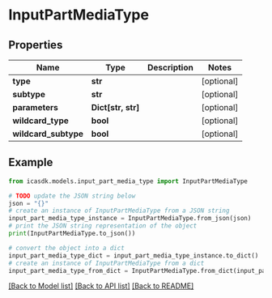 # InputPartMediaType


## Properties

Name | Type | Description | Notes
------------ | ------------- | ------------- | -------------
**type** | **str** |  | [optional] 
**subtype** | **str** |  | [optional] 
**parameters** | **Dict[str, str]** |  | [optional] 
**wildcard_type** | **bool** |  | [optional] 
**wildcard_subtype** | **bool** |  | [optional] 

## Example

```python
from icasdk.models.input_part_media_type import InputPartMediaType

# TODO update the JSON string below
json = "{}"
# create an instance of InputPartMediaType from a JSON string
input_part_media_type_instance = InputPartMediaType.from_json(json)
# print the JSON string representation of the object
print(InputPartMediaType.to_json())

# convert the object into a dict
input_part_media_type_dict = input_part_media_type_instance.to_dict()
# create an instance of InputPartMediaType from a dict
input_part_media_type_from_dict = InputPartMediaType.from_dict(input_part_media_type_dict)
```
[[Back to Model list]](../README.md#documentation-for-models) [[Back to API list]](../README.md#documentation-for-api-endpoints) [[Back to README]](../README.md)


